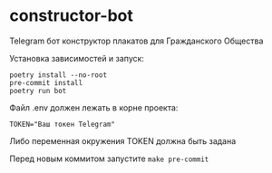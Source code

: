 # constructor-bot
Telegram бот конструктор плакатов для Гражданского Общества

Установка зависимостей и запуск:
```
poetry install --no-root
pre-commit install
poetry run bot
```

Файл .env должен лежать в корне проекта:
```
TOKEN="Ваш токен Telegram"
```
Либо переменная окружения TOKEN должна быть задана

Перед новым коммитом запустите `make pre-commit`